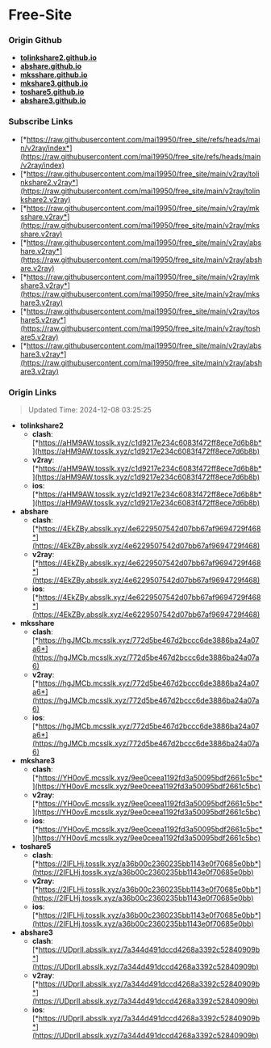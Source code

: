 # Free-Site

### Origin Github

- [**tolinkshare2.github.io**](https://github.com/tolinkshare2/tolinkshare2.github.io)
- [**abshare.github.io**](https://github.com/abshare/abshare.github.io)
- [**mksshare.github.io**](https://github.com/mksshare/mksshare.github.io)
- [**mkshare3.github.io**](https://github.com/mkshare3/mkshare3.github.io)
- [**toshare5.github.io**](https://github.com/toshare5/toshare5.github.io)
- [**abshare3.github.io**](https://github.com/abshare3/abshare3.github.io)

### Subscribe Links

- [*https://raw.githubusercontent.com/mai19950/free_site/refs/heads/main/v2ray/index*](https://raw.githubusercontent.com/mai19950/free_site/refs/heads/main/v2ray/index)
- [*https://raw.githubusercontent.com/mai19950/free_site/main/v2ray/tolinkshare2.v2ray*](https://raw.githubusercontent.com/mai19950/free_site/main/v2ray/tolinkshare2.v2ray)
- [*https://raw.githubusercontent.com/mai19950/free_site/main/v2ray/mksshare.v2ray*](https://raw.githubusercontent.com/mai19950/free_site/main/v2ray/mksshare.v2ray)
- [*https://raw.githubusercontent.com/mai19950/free_site/main/v2ray/abshare.v2ray*](https://raw.githubusercontent.com/mai19950/free_site/main/v2ray/abshare.v2ray)
- [*https://raw.githubusercontent.com/mai19950/free_site/main/v2ray/mkshare3.v2ray*](https://raw.githubusercontent.com/mai19950/free_site/main/v2ray/mkshare3.v2ray)
- [*https://raw.githubusercontent.com/mai19950/free_site/main/v2ray/toshare5.v2ray*](https://raw.githubusercontent.com/mai19950/free_site/main/v2ray/toshare5.v2ray)
- [*https://raw.githubusercontent.com/mai19950/free_site/main/v2ray/abshare3.v2ray*](https://raw.githubusercontent.com/mai19950/free_site/main/v2ray/abshare3.v2ray)

### Origin Links

> Updated Time: 2024-12-08 03:25:25

- **tolinkshare2**
  - **clash**: [*https://aHM9AW.tosslk.xyz/c1d9217e234c6083f472ff8ece7d6b8b*](https://aHM9AW.tosslk.xyz/c1d9217e234c6083f472ff8ece7d6b8b)
  - **v2ray**: [*https://aHM9AW.tosslk.xyz/c1d9217e234c6083f472ff8ece7d6b8b*](https://aHM9AW.tosslk.xyz/c1d9217e234c6083f472ff8ece7d6b8b)
  - **ios**: [*https://aHM9AW.tosslk.xyz/c1d9217e234c6083f472ff8ece7d6b8b*](https://aHM9AW.tosslk.xyz/c1d9217e234c6083f472ff8ece7d6b8b)
- **abshare**
  - **clash**: [*https://4EkZBy.absslk.xyz/4e6229507542d07bb67af9694729f468*](https://4EkZBy.absslk.xyz/4e6229507542d07bb67af9694729f468)
  - **v2ray**: [*https://4EkZBy.absslk.xyz/4e6229507542d07bb67af9694729f468*](https://4EkZBy.absslk.xyz/4e6229507542d07bb67af9694729f468)
  - **ios**: [*https://4EkZBy.absslk.xyz/4e6229507542d07bb67af9694729f468*](https://4EkZBy.absslk.xyz/4e6229507542d07bb67af9694729f468)
- **mksshare**
  - **clash**: [*https://hgJMCb.mcsslk.xyz/772d5be467d2bccc6de3886ba24a07a6*](https://hgJMCb.mcsslk.xyz/772d5be467d2bccc6de3886ba24a07a6)
  - **v2ray**: [*https://hgJMCb.mcsslk.xyz/772d5be467d2bccc6de3886ba24a07a6*](https://hgJMCb.mcsslk.xyz/772d5be467d2bccc6de3886ba24a07a6)
  - **ios**: [*https://hgJMCb.mcsslk.xyz/772d5be467d2bccc6de3886ba24a07a6*](https://hgJMCb.mcsslk.xyz/772d5be467d2bccc6de3886ba24a07a6)
- **mkshare3**
  - **clash**: [*https://YH0ovE.mcsslk.xyz/9ee0ceea1192fd3a50095bdf2661c5bc*](https://YH0ovE.mcsslk.xyz/9ee0ceea1192fd3a50095bdf2661c5bc)
  - **v2ray**: [*https://YH0ovE.mcsslk.xyz/9ee0ceea1192fd3a50095bdf2661c5bc*](https://YH0ovE.mcsslk.xyz/9ee0ceea1192fd3a50095bdf2661c5bc)
  - **ios**: [*https://YH0ovE.mcsslk.xyz/9ee0ceea1192fd3a50095bdf2661c5bc*](https://YH0ovE.mcsslk.xyz/9ee0ceea1192fd3a50095bdf2661c5bc)
- **toshare5**
  - **clash**: [*https://2IFLHj.tosslk.xyz/a36b00c2360235bb1143e0f70685e0bb*](https://2IFLHj.tosslk.xyz/a36b00c2360235bb1143e0f70685e0bb)
  - **v2ray**: [*https://2IFLHj.tosslk.xyz/a36b00c2360235bb1143e0f70685e0bb*](https://2IFLHj.tosslk.xyz/a36b00c2360235bb1143e0f70685e0bb)
  - **ios**: [*https://2IFLHj.tosslk.xyz/a36b00c2360235bb1143e0f70685e0bb*](https://2IFLHj.tosslk.xyz/a36b00c2360235bb1143e0f70685e0bb)
- **abshare3**
  - **clash**: [*https://UDprII.absslk.xyz/7a344d491dccd4268a3392c52840909b*](https://UDprII.absslk.xyz/7a344d491dccd4268a3392c52840909b)
  - **v2ray**: [*https://UDprII.absslk.xyz/7a344d491dccd4268a3392c52840909b*](https://UDprII.absslk.xyz/7a344d491dccd4268a3392c52840909b)
  - **ios**: [*https://UDprII.absslk.xyz/7a344d491dccd4268a3392c52840909b*](https://UDprII.absslk.xyz/7a344d491dccd4268a3392c52840909b)

